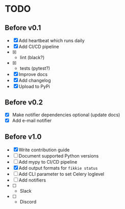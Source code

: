 # TODO

## Before v0.1
- [x] Add heartbeat which runs daily
- [x] Add CI/CD pipeline
- [x] * lint (black?)
- [x] * tests (pytest?)
- [x] Improve docs
- [x] Add changelog
- [x] Upload to PyPi

## Before v0.2
- [x] Make notifier dependencies optional (update docs)
- [x] Add e-mail notifier

## Before v1.0
- [x] Write contribution guide
- [ ] Document supported Python versions
- [ ] Add mypy to CI/CD pipeline
- [x] Add output formats for `fikkie status`
- [ ] Add CLI parameter to set Celery loglevel
- [ ] Add notifiers
- [ ] * Slack
- [ ] * Discord
